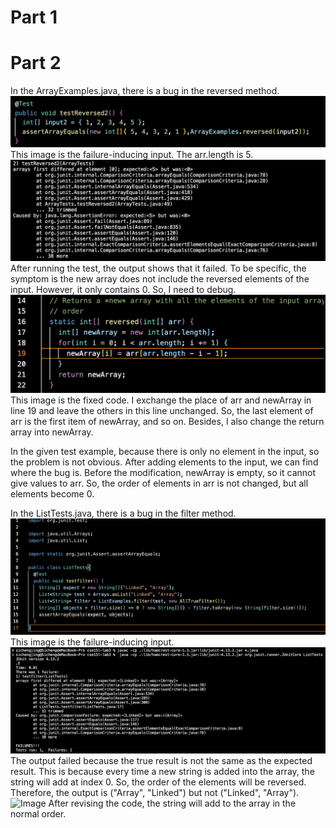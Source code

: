 # Part 1

# Part 2
In the ArrayExamples.java, there is a bug in the reversed method. 
![Image](3-1.png)
This image is the failure-inducing input. The arr.length is 5.
![Image](3-2.png)
After running the test, the output shows that it failed. To be specific, the symptom is the new array does not include the reversed elements of the input. However, it only contains 0. So, I need to debug.
![Image](3-3.png)
This image is the fixed code. I exchange the place of arr and newArray in line 19 and leave the others in this line unchanged. So, the last element of arr is the first item of newArray, and so on. Besides, I also change the return array into newArray.

In the given test example, because there is only no element in the input, so the problem is not obvious. After adding elements to the input, we can find where the bug is. Before the modification, newArray is empty, so it cannot give values to arr. So, the order of elements in arr is not changed, but all elements become 0.


In the ListTests.java, there is a bug in the filter method.
![Image](3-6.png)
This image is the failure-inducing input. 
![Image](3-4.png)
The output failed because the true result is not the same as the expected result. This is because every time a new string is added into the array, the string will add at index 0. So, the order of the elements will be reversed. Therefore, the output is ("Array", "Linked") but not ("Linked", "Array").
![Image](3-5,png)
After revising the code, the string will add to the array in the normal order. 
